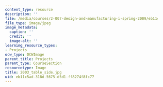 ```yaml
---
content_type: resource
description: ''
file: /media/courses/2-007-design-and-manufacturing-i-spring-2009/eb11c5ad318d5675d5d1ff8274f8fc77_2003_table_side.jpg
file_type: image/jpeg
image_metadata:
  caption: ''
  credit: ''
  image-alt: ''
learning_resource_types:
- Projects
ocw_type: OCWImage
parent_title: Projects
parent_type: CourseSection
resourcetype: Image
title: 2003_table_side.jpg
uid: eb11c5ad-318d-5675-d5d1-ff8274f8fc77
---
```

